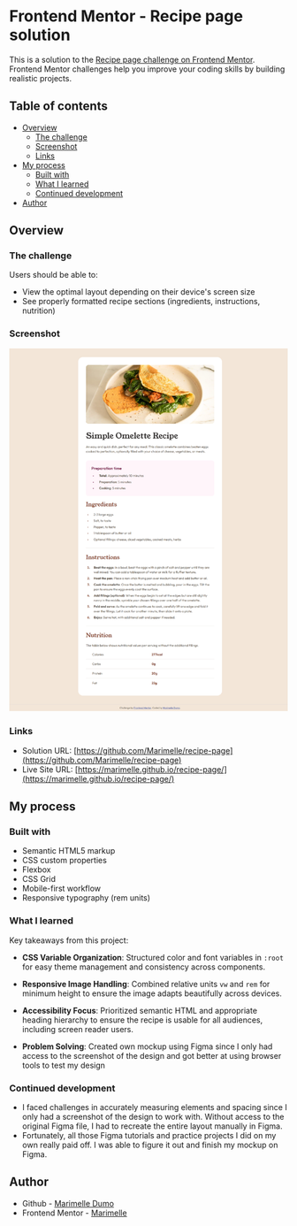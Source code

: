 # Frontend Mentor - Recipe page solution

This is a solution to the [Recipe page challenge on Frontend Mentor](https://www.frontendmentor.io/challenges/recipe-page-KiTsR8QQKm). Frontend Mentor challenges help you improve your coding skills by building realistic projects. 

## Table of contents

- [Overview](#overview)
  - [The challenge](#the-challenge)
  - [Screenshot](#screenshot)
  - [Links](#links)
- [My process](#my-process)
  - [Built with](#built-with)
  - [What I learned](#what-i-learned)
  - [Continued development](#continued-development)
- [Author](#author)

## Overview

### The challenge

Users should be able to:
- View the optimal layout depending on their device's screen size
- See properly formatted recipe sections (ingredients, instructions, nutrition)

### Screenshot

![Screenshot of Marimelle Dumo's Solution to Frontend Mentor Recipe Page Challenge](./design/marimelle-dumo-solution-recipe-page.png)

### Links

- Solution URL: [https://github.com/Marimelle/recipe-page](https://github.com/Marimelle/recipe-page)
- Live Site URL: [https://marimelle.github.io/recipe-page/](https://marimelle.github.io/recipe-page/)

## My process

### Built with

- Semantic HTML5 markup
- CSS custom properties
- Flexbox
- CSS Grid
- Mobile-first workflow
- Responsive typography (rem units)

### What I learned

Key takeaways from this project:

- **CSS Variable Organization**:
Structured color and font variables in `:root` for easy theme management and consistency across components.

- **Responsive Image Handling**:
Combined relative units `vw` and `rem` for minimum height to ensure the image adapts beautifully across devices.

- **Accessibility Focus**:
Prioritized semantic HTML and appropriate heading hierarchy to ensure the recipe is usable for all audiences, including screen reader users.

- **Problem Solving**: Created own mockup using Figma since I only had access to the screenshot of the design and got better at using browser tools to test my design

### Continued development
- I faced challenges in accurately measuring elements and spacing since I only had a screenshot of the design to work with. Without access to the original Figma file, I had to recreate the entire layout manually in Figma.
- Fortunately, all those Figma tutorials and practice projects I did on my own really paid off. I was able to figure it out and finish my mockup on Figma.

## Author
- Github - [Marimelle Dumo](https://github.com/Marimelle)
- Frontend Mentor - [Marimelle](https://www.frontendmentor.io/profile/Marimelle)